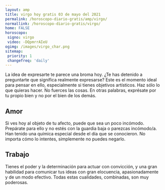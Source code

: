 ```yaml
---
layout: amp
title: virgo hoy gratis 03 de mayo del 2021 
permalink: /horoscopo-diario-gratis/amp/virgo/
normallink: /horoscopo-diario-gratis/virgo/
home: FALSE
horoscopo:
 signo: virgo
 video: -DQpmrrAIeU
ogimg: /images/virgo_char.png
sitemap:
 priority: 1
 changefreq: 'daily'
---
```



La idea de expresarte te parece una broma hoy. ¿Te has detenido a preguntarte que significa realmente expresarse? Este es el momento ideal para pensar en ello, especialmente si tienes objetivos artísticos. Haz sólo lo que quieras hacer. No fuerces las cosas. En otras palabras, exprésate por tu propio bien y no por el bien de los demás.

## Amor

Si ves hoy al objeto de tu afecto, puede que sea un poco incómodo. Prepárate para ello y no estés con la guardia baja o parezcas incómodo/a. Han tenido una química especial desde el día que se conocieron. No importa cómo lo intentes, simplemente no puedes negarlo.

## Trabajo

Tienes el poder y la determinación para actuar con convicción, y una gran habilidad para comunicar tus ideas con gran elocuencia, apasionadamente y de un modo efectivo. Todas estas cualidades, combinadas, son muy poderosas.